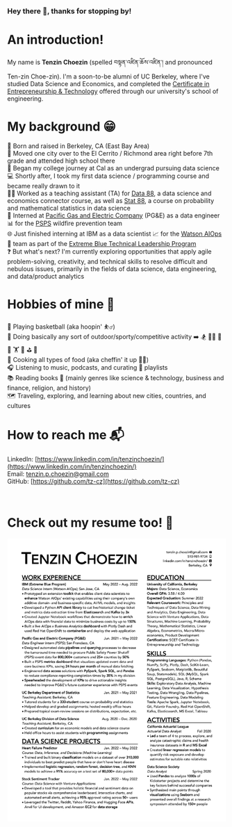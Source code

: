 ### Hey there 👋, thanks for stopping by!

# An introduction!
My name is **Tenzin Choezin** (spelled བསྟན་འཛིན་ཆོས་འཛིན་། and pronounced Ten-zin Choe-zin). I'm a soon-to-be alumni of UC Berkeley, where I've studied Data Science and Economics, and completed the [Certificate in Entrepreneurship & Technology](https://scet.berkeley.edu/students/certificate-in-entrepreneurship-and-technology/) offered through our university's school of engineering.   


# My background 😁
🌁 Born and raised in Berkeley, CA (East Bay Area)  
🧳 Moved one city over to the El Cerrito / Richmond area right before 7th grade and attended high school there    
🐻 Began my college journey at Cal as an undergrad pursuing data science   
💻 Shortly after, I took my first data science / programming course and became really drawn to it     
🧑‍🏫 Worked as a teaching assistant (TA) for [Data 88](https://data-88e.github.io/fa20/), a data science and economics connector course, as well as [Stat 88](http://stat88.org/), a course on probability and mathematical statistics in data science      
🔋 Interned at [Pacific Gas and Electric Company](https://www.pge.com/) (PG&E) as a data engineer 📊 for the [PSPS](https://www.pge.com/en_US/residential/outages/public-safety-power-shuttoff/learn-about-psps.page) wildfire prevention team     
🌐 Just finished interning at IBM as a data scientist 📈 for the [Watson AIOps](https://www.ibm.com/cloud/cloud-pak-for-watson-aiops) 🤖 team as part of the [Extreme Blue Technical Leadership Program](https://www.ibm.com/employment/extremeblue/)  
❓ But what's next? I'm currently exploring opportunities that apply agile problem-solving, creativity, and technical skills to resolve difficult and nebulous issues, primarily in the fields of data science, data engineering, and data/product analytics     


# Hobbies of mine 🙈
🏀 Playing basketball (aka hoopin' ⛹️‍♂️)  
🎽 Doing basically any sort of outdoor/sporty/competitive activity ➡️ 🏂 🏊‍♂️ 🏓 🚴 🏋️ 🚣‍ ⛳ 🎱        
🍳 Cooking all types of food (aka cheffin' it up 👨‍🍳)    
🎧 Listening to music, podcasts, and curating 🔀 playlists      
📚 Reading books 🔖 (mainly genres like science & technology, business and finance, religion, and history)          
🗺️ Traveling, exploring, and learning about new cities, countries, and cultures     


# How to reach me 📬
LinkedIn: [https://www.linkedin.com/in/tenzinchoezin/](https://www.linkedin.com/in/tenzinchoezin/)      
Email: [tenzin.p.choezin@gmail.com](tenzin.p.choezin@gmail.com)  
GitHub: [https://github.com/tz-cz](https://github.com/tz-cz)

<br />

# Check out my resume too! 📄
![](TZCZ_Resume.png)
